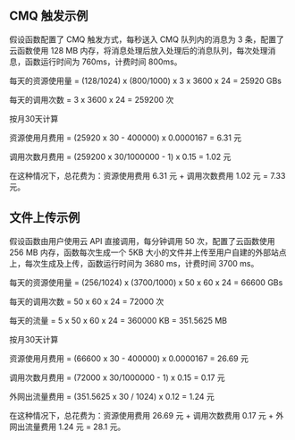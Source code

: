 ## CMQ 触发示例

假设函数配置了 CMQ 触发方式，每秒送入 CMQ 队列内的消息为 3 条，配置了云函数使用 128 MB 内存，将消息处理后放入处理后的消息队列，每次处理消息，函数运行时间为 760ms，计费时间 800ms。

每天的资源使用量 = (128/1024) x (800/1000) x 3 x 3600 x 24 = 25920 GBs

每天的调用次数 = 3 x 3600 x 24 = 259200 次

按月30天计算

资源使用月费用 = (25920 x 30 - 400000) x 0.0000167 = 6.31 元

调用次数月费用 = (259200 x 30/1000000 - 1) x 0.15 = 1.02 元

在这种情况下，总花费为：资源使用费用 6.31 元 + 调用次数费用 1.02 元  =  7.33 元。

## 文件上传示例

假设函数由用户使用云 API 直接调用，每分钟调用 50 次，配置了云函数使用 256 MB 内存，函数每次生成一个 5KB 大小的文件并上传至用户自建的外部站点上，每次生成及上传，函数运行时间为 3680 ms，计费时间 3700 ms。

每天的资源使用量 = (256/1024) x (3700/1000) x 50 x 60 x 24 = 66600 GBs

每天的调用次数 = 50 x 60 x 24 = 72000 次

每天的流量 = 5 x 50 x 60 x 24 = 360000 KB = 351.5625 MB

按月30天计算

资源使用月费用 = (66600 x 30 - 400000) x 0.0000167 = 26.69 元

调用次数月费用 = (72000 x 30/1000000 - 1) x 0.15 = 0.17 元

外网出流量费用 = (351.5625 x 30 / 1024) x 0.12 = 1.24 元

在这种情况下，总花费为：资源使用费用 26.69 元 + 调用次数费用 0.17 元 + 外网出流量费用 1.24 元 =  28.1 元。
